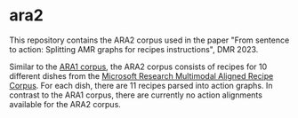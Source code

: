 # ara2

This repository contains the ARA2 corpus used in the paper "From sentence to action: Splitting AMR graphs for recipes instructions", DMR 2023.

Similar to the [ARA1 corpus](https://github.com/interactive-cookbook/ara), the ARA2 corpus consists of recipes for 10 different dishes from the [Microsoft Research Multimodal Aligned Recipe Corpus](https://github.com/microsoft/multimodal-aligned-recipe-corpus). For each dish, there are 11 recipes parsed into action graphs. In contrast to the ARA1 corpus, there are currently no action alignments available for the ARA2 corpus. 
